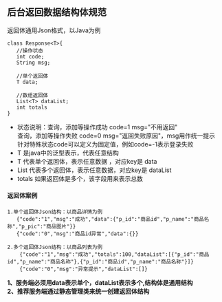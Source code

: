 
## 后台返回数据结构体规范

返回体通用Json格式，以Java为例

 ```
 class Response<T>{
    //操作状态
    int code;
    String msg;

    //单个返回体
    T data;

    //数组返回体
    List<T> dataList;
    int totals
 }
 ```
* 状态说明：查询，添加等操作成功 code=1 msg="不用返回"</br>
    查询，添加等操作失败 code=0 msg="返回失败原因"，msg用作统一提示</br>
    针对特殊状态code可以定义为固定值，例如code=-1表示登录失败
* T 是java中的泛型表示，代表任意结构
* T 代表单个返回体，表示任意数据 ，对应key是 data
* List<T> 代表多个返回体，表示任意数据，对应key是 dataList
* totals 如果返回体是多个，该字段用来表示总数

#### 返回体案例

 ```
 1.单个返回体Json结构：以商品详情为例
    {"code":"1","msg":"成功","data":{"p_id":"商品id","p_name":"商品名称","p_pic":"商品图片"}}
    {"code":"0","msg":"商品id异常","data":{}}

 2.多个返回体Json结构：以商品列表为例
     {"code":"1","msg":"成功","totals":100,"dataList":[{"p_id":"商品id","p_name":"商品名称"},{"p_id":"商品id","p_name":"商品名称"}]}
     {"code":"0","msg":"异常提示","dataList":[]}

 ```

**1、服务端必须用data表示单个，dataList表示多个,结构体是通用结构**</br>
**2、推荐服务端通过静态管理类来统一创建返回体结构**